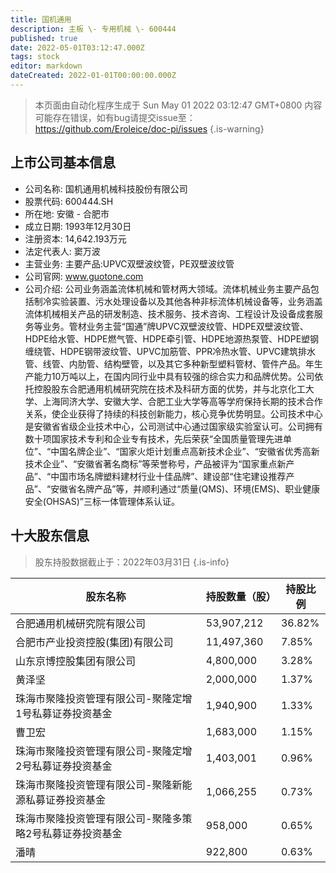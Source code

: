 ```yaml
---
title: 国机通用
description: 主板 \- 专用机械 \- 600444
published: true
date: 2022-05-01T03:12:47.000Z
tags: stock
editor: markdown
dateCreated: 2022-01-01T00:00:00.000Z
---
```


> 本页面由自动化程序生成于 Sun May 01 2022 03:12:47 GMT+0800
> 内容可能存在错误，如有bug请提交issue至：https://github.com/Eroleice/doc-pi/issues
{.is-warning}

## 上市公司基本信息
- 公司名称: 国机通用机械科技股份有限公司
- 股票代码: 600444.SH
- 所在地: 安徽 - 合肥市
- 成立日期: 1993年12月30日
- 注册资本: 14,642.193万元
- 法定代表人: 窦万波
- 主营业务: 主要产品:UPVC双壁波纹管，PE双壁波纹管
- 公司官网: www.guotone.com
- 公司介绍: 公司业务涵盖流体机械和管材两大领域。流体机械业务主要产品包括制冷实验装置、污水处理设备以及其他各种非标流体机械设备等，业务涵盖流体机械相关产品的研发制造、技术服务、技术咨询、工程设计及设备成套服务等业务。管材业务主营“国通”牌UPVC双壁波纹管、HDPE双壁波纹管、HDPE给水管、HDPE燃气管、HDPE牵引管、HDPE地源热泵管、HDPE塑钢缠绕管、HDPE钢带波纹管、UPVC加筋管、PPR冷热水管、UPVC建筑排水管、线管、内肋管、结构壁管，以及其它多种新型塑料管材、管件产品。年生产能力10万吨以上，在国内同行业中具有较强的综合实力和品牌优势。公司依托控股股东合肥通用机械研究院在技术及科研方面的优势，并与北京化工大学、上海同济大学、安徽大学、合肥工业大学等高等学府保持长期的技术合作关系，使企业获得了持续的科技创新能力，核心竞争优势明显。公司技术中心是安徽省省级企业技术中心，公司测试中心通过国家级实验室认可。公司拥有数十项国家技术专利和企业专有技术，先后荣获“全国质量管理先进单位”、“中国名牌企业”、“国家火炬计划重点高新技术企业”、“安徽省优秀高新技术企业”、“安徽省著名商标”等荣誉称号，产品被评为“国家重点新产品”、“中国市场名牌塑料建材行业十佳品牌”、建设部“住宅建设推荐产品”、“安徽省名牌产品”等，并顺利通过“质量(QMS)、环境(EMS)、职业健康安全(OHSAS)”三标一体管理体系认证。


## 十大股东信息
> 股东持股数据截止于：2022年03月31日
{.is-info}

| 股东名称 | 持股数量（股） | 持股比例 |
| --- | --- | --- |
| 合肥通用机械研究院有限公司 | 53,907,212 | 36.82% |
| 合肥市产业投资控股(集团)有限公司 | 11,497,360 | 7.85% |
| 山东京博控股集团有限公司 | 4,800,000 | 3.28% |
| 黄泽坚 | 2,000,000 | 1.37% |
| 珠海市聚隆投资管理有限公司-聚隆定增1号私募证券投资基金 | 1,940,900 | 1.33% |
| 曹卫宏 | 1,683,000 | 1.15% |
| 珠海市聚隆投资管理有限公司-聚隆定增2号私募证券投资基金 | 1,403,001 | 0.96% |
| 珠海市聚隆投资管理有限公司-聚隆新能源私募证券投资基金 | 1,066,255 | 0.73% |
| 珠海市聚隆投资管理有限公司-聚隆多策略2号私募证券投资基金 | 958,000 | 0.65% |
| 潘晴 | 922,800 | 0.63% |




